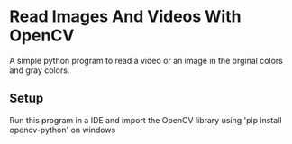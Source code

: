 # Read Images And Videos With OpenCV

A simple python program to read a video or an image in the orginal colors and gray colors.

## Setup
Run this program in a IDE and import the OpenCV library using 'pip install opencv-python' on windows
